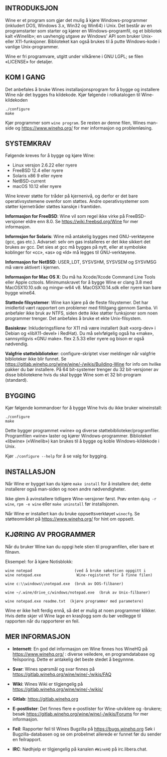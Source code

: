 ## INTRODUKSJON

Wine er et program som gjør det mulig å kjøre Windows-programmer
(inkludert DOS, Windows 3.x, Win32 og Win64) i Unix. Det består av en
programstarter som starter og kjører en Windows-programfil, og et
bibliotek kalt «Winelib»; en uavhengig utgave av Windows' API som
bruker Unix- eller X11-funksjoner. Biblioteket kan også brukes til å putte
Windows-kode i vanlige Unix-programmer.

Wine er fri programvare, utgitt under vilkårene i GNU LGPL; se
filen «LICENSE» for detaljer.


## KOM I GANG

Det anbefales å bruke Wines installasjonsprogram for å bygge og
installere Wine når det bygges fra kildekode. Kjør følgende i
rotkatalogen til Wine-kildekoden

```
./configure
make
```

Kjør programmer som `wine program`. Se resten av denne filen,
Wines man-side og https://www.winehq.org/ for mer informasjon og
problemløsing.


## SYSTEMKRAV

Følgende kreves for å bygge og kjøre Wine:

- Linux versjon 2.6.22 eller nyere
- FreeBSD 12.4 eller nyere
- Solaris x86 9 eller nyere
- NetBSD-current
- macOS 10.12 eller nyere

Wine krever støtte for tråder på kjernenivå, og derfor er det bare
operativsystemene ovenfor som støttes. Andre operativsystemer som
støtter kjernetråder støttes kanskje i framtiden.

**Informasjon for FreeBSD**:
  Wine vil som regel ikke virke på FreeBSD-versjoner eldre enn 8.0.
  Se <https://wiki.freebsd.org/Wine> for mer informasjon.

**Informsjon for Solaris**:
  Wine må antakelig bygges med GNU-verktøyene (gcc, gas etc.).
  Advarsel: selv om gas installeres er det ikke sikkert det brukes av
  gcc. Det sies at gcc må bygges på nytt, eller at symbolske
  koblinger for «cc», «as» og «ld» må legges til GNU-verktøyene.

**Informasjon for NetBSD**:
  USER_LDT, SYSVSHM, SYSVSEM og SYSVMSG må være aktivert i kjernen.

**Informasjon for Mac OS X**:
  Du må ha Xcode/Xcode Command Line Tools eller Apple cctools.
  Minimumskravet for å bygge Wine er clang 3.8 med MacOSX10.10.sdk og
  mingw-w64 v8. MacOSX10.14.sdk eller nyere kan bare bygge wine64.

**Støttede filsystemer**:
  Wine kan kjøre på de fleste filsystemer. Det har imidlertid vært
  rapportert om problemer med filtilgang gjennom Samba. Vi anbefaler
  ikke bruk av NTFS, siden dette ikke støtter funksjoner som noen
  programmer trenger. Det anbefales å bruke et ekte Unix-filsystem.

**Basiskrav**:
  Inkluderingsfilene for X11 må være installert (kalt «xorg-dev» i
  Debian og «libX11-devel» i RedHat).
  Du må selvfølgelig også ha «make», sannsynligvis «GNU make».
  flex 2.5.33 eller nyere og bison er også nødvendig.

**Valgfrie støttebiblioteker**:
  configure-skriptet viser meldinger når valgfrie biblioteker ikke
  blir funnet. Se
  https://gitlab.winehq.org/wine/wine/-/wikis/Building-Wine for info
  om hvilke pakker du bør installere.  På 64 bit-systemer trenger du
  32 bit-versjoner av disse bibliotekene hvis du skal bygge Wine som
  et 32 bit-program (standard).

## BYGGING

Kjør følgende kommandoer for å bygge Wine hvis du ikke bruker wineinstall:

```
./configure
make
```

Dette bygger programmet «wine» og diverse støttebiblioteker/programfiler.
Programfilen «wine» laster og kjører Windows-programmer.
Biblioteket «libwine» («Winelib») kan brukes til å bygge og koble
Windows-kildekode i Unix.

Kjør `./configure --help` for å se valg for bygging.

## INSTALLASJON

Når Wine er bygget kan du kjøre `make install` for å installere det;
dette installerer også man-siden og noen andre nødvendigheter.

Ikke glem å avinstallere tidligere Wine-versjoner først. Prøv enten
`dpkg -r wine`, `rpm -e wine` eller `make uninstall` før installsjonen.

Når Wine er installert kan du bruke oppsettsverktøyet `winecfg`.
Se støtteområdet på https://www.winehq.org/ for hint om oppsett.


## KJØRING AV PROGRAMMER

Når du bruker Wine kan du oppgi hele stien til programfilen, eller bare
et filnavn.

Eksempel: for å kjøre Notisblokk:

```
wine notepad                   (ved å bruke søkestien oppgitt i
wine notepad.exe                Wine-registeret for å finne filen)

wine c:\\windows\\notepad.exe  (bruk av DOS-filbaner)

wine ~/.wine/drive_c/windows/notepad.exe  (bruk av Unix-filbaner)

wine notepad.exe readme.txt  (kjøre programmer med parametere)
```

Wine er ikke helt ferdig ennå, så det er mulig at noen programmer klikker.
Hvis dette skjer vil Wine lage en krasjlogg som du bør vedlegge til rapporten
når du rapporterer en feil.


## MER INFORMASJON

- **Internett**: En god del informasjon om Wine finnes hos WineHQ på
           https://www.winehq.org/ : diverse veiledere, en programdatabase
           og feilsporing. Dette er antakelig det beste stedet å begynnne.

- **Svar**: Wines spørsmål og svar finnes på https://gitlab.winehq.org/wine/wine/-/wikis/FAQ

- **Wiki**: Wines Wiki er tilgjengelig på https://gitlab.winehq.org/wine/wine/-/wikis/

- **Gitlab**: https://gitlab.winehq.org

- **E-postlister**:
           Det finnes flere e-postlister for Wine-utviklere og -brukere;
           besøk https://gitlab.winehq.org/wine/wine/-/wikis/Forums for mer informasjon.

- **Feil**: Rapporter feil til Wines Bugzilla på https://bugs.winehq.org
           Søk i Bugzilla-databasen og se om probelmet allerede er funnet
           før du sender en feilrapport.

- **IRC**: Nødhjelp er tilgjengelig på kanalen `#WineHQ` på
           irc.libera.chat.
